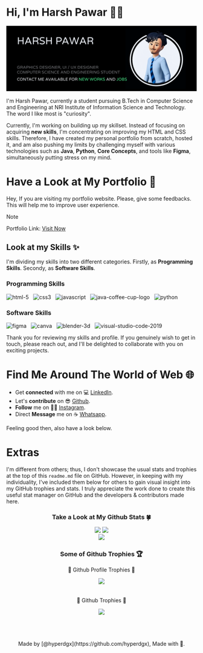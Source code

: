 # Hi, I'm Harsh Pawar 👋🏼


<img src="https://github.com/hyperdgx/hyperdgx/blob/main/Banner.png">

I'm Harsh Pawar, currently a student pursuing B.Tech in Computer Science and Engineering at NRI Institute of Information Science and Technology. The word I like most is "curiosity".

Currently, I'm working on building up my skillset. Instead of focusing on acquiring **new skills**, I'm concentrating on improving my HTML and CSS skills. Therefore, I have created my personal portfolio from scratch, hosted it, and am also pushing my limits by challenging myself with various technologies such as **Java**, **Python**, **Core Concepts**, and tools like **Figma**, simultaneously putting stress on my mind.

# Have a Look at My Portfolio 👀 <br>
Hey, If you are visiting my portfolio website. Please, give some feedbacks. This will help me to improve user experience. <br>
>[!NOTE]
>Portfolio Link: <a href="https://harshpawar.000webhostapp.com/">Visit Now</a> <br>
## Look at my Skills ✨ <br>
I'm dividing my skills into two different categories. Firstly, as **Programming Skills**. Secondy, as **Software Skills**.

<div align="left">
<h3 align="left">Programming Skills</h3>

<img width="48" height="48" src="https://img.icons8.com/fluency/100/html-5.png" alt="html-5"/> &nbsp; <img width="48" height="48" src="https://img.icons8.com/fluency/100/css3.png" alt="css3"/> &nbsp; <img width="48" height="48" src="https://img.icons8.com/fluency/100/javascript.png" alt="javascript"/> &nbsp; <img width="48" height="48" src="https://img.icons8.com/fluency/100/java-coffee-cup-logo.png" alt="java-coffee-cup-logo"/> &nbsp; <img width="48" height="48" src="https://img.icons8.com/fluency/100/python.png" alt="python"/>

<h3 align="left">Software Skills</h3>

<img width="48" height="48" src="https://img.icons8.com/fluency/100/figma.png" alt="figma"/> &nbsp; <img width="48" height="48" src="https://img.icons8.com/fluency/100/canva.png" alt="canva"/> &nbsp; <img width="48" height="48" src="https://img.icons8.com/fluency/100/blender-3d.png" alt="blender-3d"/> &nbsp; <img width="48" height="48" src="https://img.icons8.com/fluency/100/visual-studio-code-2019.png" alt="visual-studio-code-2019"/>
</div>

Thank you for reviewing my skills and profile. If you genuinely wish to get in touch, please reach out, and I'll be delighted to collaborate with you on exciting projects.

# Find Me Around The World of Web 🌐
- Get **connected** with me on 💻 [LinkedIn](https://www.linkedin.com/in/1harshpawar). <br>
- Let's **contribute** on 😎 [Github](https://github.com/hyperdgx). <br>
- **Follow** me on 🙏🏼 [Instagram](https://www.instagram.com/hyperdgx). <br>
- Direct **Message** me on ☕ [Whatsapp](https://wa.me/message/4JT5RU67XYO4M1). <br>

Feeling good then, also have a look below.

# Extras


I'm different from others; thus, I don't showcase the usual stats and trophies at the top of this `readme.md` file on GitHub. However, in keeping with my individuality, I've included them below for others to gain visual insight into my GitHub trophies and stats. I truly appreciate the work done to create this useful stat manager on GitHub and the developers & contributors made here.

### <p align="center">Take a Look at My Github Stats 🍀</p>


<div align="center">
  <img src="https://github-readme-stats.vercel.app/api?username=hyperdgx&theme=dark&show_icons=true&hide_border=true&count_private=false">
  <img src="https://github-readme-streak-stats.herokuapp.com/?user=hyperdgx&theme=dark&hide_border=true"> <br>
  <img src="https://github-readme-stats.vercel.app/api/top-langs/?username=hyperdgx&theme=dark&show_icons=true&hide_border=true&layout=compact"> <br>
</div>

### <p align="center">Some of Github Trophies 🏆</p>


<div align="center">
  
  <p>🌟 Github Profile Trophies 🌟</p>
  <img src="https://github-profile-trophy.vercel.app/?username=hyperdgx">
  <br>
  <br>
  <p align="center">🌟 Github Trophies 🌟</p>
  <img src="https://github-trophies.vercel.app/?username=hyperdgx">
  <br>
  <br>
</div>
<br>
  <br>

<p align="center">Made by [@hyperdgx](https://github.com/hyperdgx), Made with 💖.</p>





